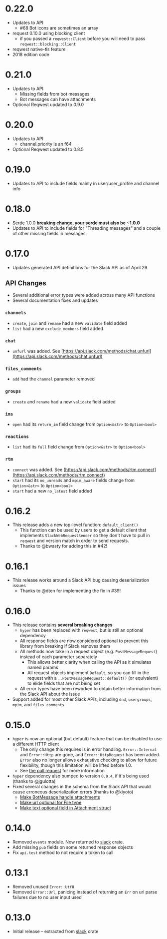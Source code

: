 # 0.22.0
* Updates to API
  * #68 Bot icons are sometimes an array
* request 0.10.0 using blocking client
  - if you passed a `reqwest::Client` before you will need to pass `reqwest::blocking::Client`
* reqwest native-tls feature
* 2018 edition code

# 0.21.0
* Updates to API
  * Missing fields from bot messages
  * Bot messages can have attachments
* Optional Reqwest updated to 0.9.0

# 0.20.0
* Updates to API
  * channel.priority is an f64
* Optional Reqwest updated to 0.8.5

# 0.19.0
* Updates to API to include fields mainly in user/user_profile and channel info

# 0.18.0
* Serde 1.0.0 **breaking change, your serde must also be ~1.0.0**
* Updates to API to include fields for "Threading messages" and a couple of other missing fields in messages

# 0.17.0
* Updates generated API definitions for the Slack API as of April 29

## API Changes
* Several additional error types were added across many API functions
* Several documentation fixes and updates

### `channels`
* `create`, `join` and `rename` had a new `validate` field added
* `list` had a new `exclude_members` field added

### `chat`
* `unfurl` was added. See [https://api.slack.com/methods/chat.unfurl](https://api.slack.com/methods/chat.unfurl)

### `files_comments`
* `add` had the `channel` parameter removed

### `groups`
* `create` and `rename` had a new `validate` field added

### `ims`
* `open` had its `return_im` field change from `Option<&str>` to `Option<bool>`

### `reactions`
* `list` had its `full` field change from `Option<&str>` to `Option<bool>`

### `rtm`
* `connect` was added. See [https://api.slack.com/methods/rtm.connect](https://api.slack.com/methods/rtm.connect)
* `start` had its `no_unreads` and `mpim_aware` fields change from `Option<&str>` to `Option<bool>`
* `start` had a new `no_latest` field added

# 0.16.2
* This release adds a new top-level function: `default_client()`
  * This function can be used by users to get a default client that implements `SlackWebRequestSender` so they don't have to pull in `reqwest` and version match in order to send requests.
  * Thanks to @bwasty for adding this in #42!

# 0.16.1
* This release works around a Slack API bug causing deserialization issues
  * Thanks to @dten for implementing the fix in #39!

# 0.16.0
- This release contains **several breaking changes**
  - `hyper` has been replaced with `reqwest`, but is still an optional dependency
  - All response fields are now considered optional to prevent this library from breaking if Slack removes them
  - All methods now take in a request object (e.g. `PostMessageRequest`) instead of each parameter separately
    - This allows better clarity when calling the API as it simulates named params
    - All request objects implement `Default`, so you can fill in the request with a `..PostMessageRequest::default()` (or equivalent) to elide fields that are not being set
  - All error types have been reworked to obtain better information from the Slack API about the issue
- Support added for most other Slack APIs, including `dnd`, `usergroups`, `mpim`, and `files.comments`

# 0.15.0
* `hyper` is now an optional (but default) feature that can be disabled to use a different HTTP client
  * The only change this requires is in error handling. `Error::Internal` and `Error::Http` are gone, and `Error::HttpRequest` has been added. `Error` also no longer allows exhaustive checking to allow for future flexibility, though this limitation will be lifted before 1.0.
  * See [the pull request](https://github.com/slack-rs/slack-rs-api/pull/24) for more information
* `hyper` dependency also bumped to version `0.9.4`, if it's being used (thanks to @jgulotta)
* Fixed several changes in the schema from the Slack API that would cause erroneous deserialization errors (thanks to @kiyoto)
  * [Make BotMessage handle attachments](https://github.com/slack-rs/slack-rs-api/pull/16)
  * [Make url optional for File type](https://github.com/slack-rs/slack-rs-api/pull/17)
  * [Make text optional field in Attachment struct](https://github.com/slack-rs/slack-rs-api/pull/21)

# 0.14.0
* Removed `events` module. Now returned to [slack](https://github.com/slack-rs/slack-rs) crate.
* Add missing `pub` fields on some returned response objects
* Fix `api.test` method to not require a token to call

# 0.13.1
* Removed unused `Error::Utf8`
* Removed `Error::Url`, panicing instead of returning an `Err` on url parse failures due to no user input used

# 0.13.0
* Initial release – extracted from [slack](https://github.com/slack-rs/slack-rs) crate 
